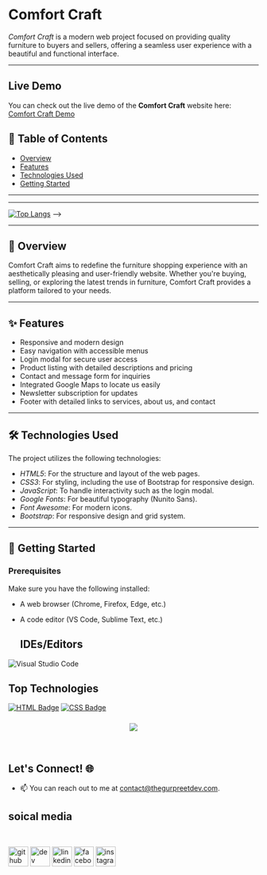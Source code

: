 # Comfort Craft

*Comfort Craft* is a modern web project focused on providing quality furniture to buyers and sellers, offering a seamless user experience with a beautiful and functional interface.

---

## Live Demo

You can check out the live demo of the **Comfort Craft** website here: 
[Comfort Craft Demo](https://rahaf-ayn-kraie.github.io/comfort-craft/)

## 📖 Table of Contents

- [Overview](#overview)
- [Features](#features)
- [Technologies Used](#technologies-used)
- [Getting Started](#getting-started)

---

---

[![Top Langs](https://github-readme-stats.vercel.app/api/top-langs/?username=anuraghazra&layout=donut&theme=dracula)](https://github.com/anuraghazra/github-readme-stats)  -->

---

## 🌟 Overview

Comfort Craft aims to redefine the furniture shopping experience with an aesthetically pleasing and user-friendly website. Whether you're buying, selling, or exploring the latest trends in furniture, Comfort Craft provides a platform tailored to your needs.

---

## ✨ Features

- Responsive and modern design
- Easy navigation with accessible menus
- Login modal for secure user access
- Product listing with detailed descriptions and pricing
- Contact and message form for inquiries
- Integrated Google Maps to locate us easily
- Newsletter subscription for updates
- Footer with detailed links to services, about us, and contact

---

## 🛠 Technologies Used

The project utilizes the following technologies:

- *HTML5*: For the structure and layout of the web pages.
- *CSS3*: For styling, including the use of Bootstrap for responsive design.
- *JavaScript*: To handle interactivity such as the login modal.
- *Google Fonts*: For beautiful typography (Nunito Sans).
- *Font Awesome*: For modern icons.
- *Bootstrap*: For responsive design and grid system.

---

## 🚀 Getting Started

### Prerequisites

Make sure you have the following installed:

- A web browser (Chrome, Firefox, Edge, etc.)
- A code editor (VS Code, Sublime Text, etc.)

  ## IDEs/Editors

![Visual Studio Code](https://img.shields.io/badge/Visual%20Studio%20Code-0078d7.svg?style=for-the-badge&logo=visual-studio-code&logoColor=white)
## Top Technologies


[![HTML Badge](https://img.shields.io/badge/-HTML-E34F26?style=for-the-badge&labelColor=black&logo=html5&logoColor=E34F26)](#)
[![CSS Badge](https://img.shields.io/badge/-CSS-1572B6?style=for-the-badge&labelColor=black&logo=css3&logoColor=1572B6)](#)

<h3 align="center">
    <img src="https://readme-typing-svg.herokuapp.com/?font=Righteous&size=25&center=true&vCenter=true&width=500&height=70&duration=4000&lines=Thanks+for+visiting!+✌️;+Shoot+me+a+message+on+email!;Rahaf+:)&color=F5A9B8">
</h3>

<br/>

## Let's Connect! 🌐

- 📫 You can reach out to me at [contact@thegurpreetdev.com](mailto:contact@thegurpreetdev.com).
## soical media 


<br>

[<img src='https://cdn.jsdelivr.net/npm/simple-icons@3.0.1/icons/github.svg' alt='github' height='40'>](https://github.com/Rahaf-Ayn-Kraie)  [<img src='https://cdn.jsdelivr.net/npm/simple-icons@3.0.1/icons/dev-dot-to.svg' alt='dev' height='40'>](https://dev.to/rahaf.AK)  [<img src='https://cdn.jsdelivr.net/npm/simple-icons@3.0.1/icons/linkedin.svg' alt='linkedin' height='40'>](https://www.linkedin.com/in/rahaf-AK/)  [<img src='https://cdn.jsdelivr.net/npm/simple-icons@3.0.1/icons/facebook.svg' alt='facebook' height='40'>](https://www.facebook.com/rahaf-AK)  [<img src='https://cdn.jsdelivr.net/npm/simple-icons@3.0.1/icons/instagram.svg' alt='instagram' height='40'>](https://www.instagram.com/rahaf-ak/)
